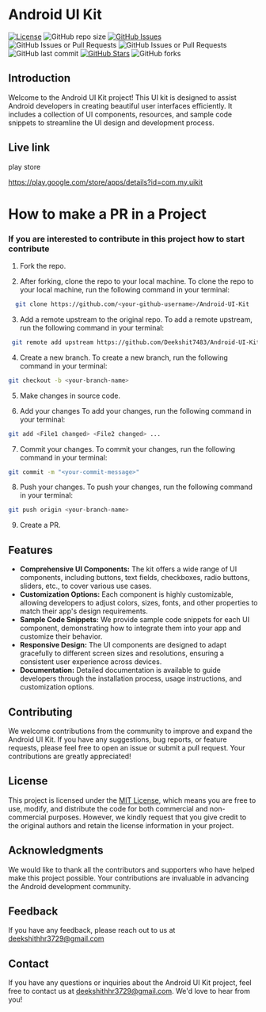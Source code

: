 # Android UI Kit

[![License](https://img.shields.io/badge/license-MIT-blue.svg)](LICENSE)
![GitHub repo size](https://img.shields.io/github/repo-size/Deekshit7483/Android-UI-Kit)
[![GitHub Issues](https://img.shields.io/github/issues/Deekshit7483/Android-UI-Kit.svg)](https://github.com/Deekshit7483/Android-UI-Kit/issues)
![GitHub Issues or Pull Requests](https://img.shields.io/github/issues-closed/Deekshit7483/Android-UI-Kit)
![GitHub Issues or Pull Requests](https://img.shields.io/github/issues-pr/Deekshit7483/Android-UI-Kit)
![GitHub last commit](https://img.shields.io/github/last-commit/Deekshit7483/Android-UI-Kit)
[![GitHub Stars](https://img.shields.io/github/stars/Deekshit7483/Android-UI-Kit.svg)](https://github.com/Deekshit7483/Android-UI-Kit/stargazers)
![GitHub forks](https://img.shields.io/github/forks/Deekshit7483/Android-UI-Kit)

## Introduction
Welcome to the Android UI Kit project! This UI kit is designed to assist Android developers in creating beautiful user interfaces efficiently. It includes a collection of UI components, resources, and sample code snippets to streamline the UI design and development process.
## Live link

play store

https://play.google.com/store/apps/details?id=com.my.uikit
# How to make a PR in a Project

### If you are interested to contribute in this project how to start contribute

1. Fork the repo.

2. After forking, clone the repo to your local machine.
To clone the repo to your local machine, run the following command in your terminal:

```bash
  git clone https://github.com/<your-github-username>/Android-UI-Kit
```
3. Add a remote upstream to the original repo.
To add a remote upstream, run the following command in your terminal:
 
 ```bash
  git remote add upstream https://github.com/Deekshit7483/Android-UI-Kit.git
  ```

4. Create a new branch.
To create a new branch, run the following command in your terminal:

```bash
git checkout -b <your-branch-name>
```

5. Make changes in source code.

6. Add your changes
To add your changes, run the following command in your terminal:

```bash
git add <File1 changed> <File2 changed> ...
```

7. Commit your changes.
To commit your changes, run the following command in your terminal:

```bash
git commit -m "<your-commit-message>"
```
8. Push your changes.
To push your changes, run the following command in your terminal:

```bash
git push origin <your-branch-name>
```
9. Create a PR.
## Features
- **Comprehensive UI Components:** The kit offers a wide range of UI components, including buttons, text fields, checkboxes, radio buttons, sliders, etc., to cover various use cases.
- **Customization Options:** Each component is highly customizable, allowing developers to adjust colors, sizes, fonts, and other properties to match their app's design requirements.
- **Sample Code Snippets:** We provide sample code snippets for each UI component, demonstrating how to integrate them into your app and customize their behavior.
- **Responsive Design:** The UI components are designed to adapt gracefully to different screen sizes and resolutions, ensuring a consistent user experience across devices.
- **Documentation:** Detailed documentation is available to guide developers through the installation process, usage instructions, and customization options.
## Contributing
We welcome contributions from the community to improve and expand the Android UI Kit. If you have any suggestions, bug reports, or feature requests, please feel free to open an issue or submit a pull request. Your contributions are greatly appreciated!
## License
This project is licensed under the [MIT License](LICENSE), which means you are free to use, modify, and distribute the code for both commercial and non-commercial purposes. However, we kindly request that you give credit to the original authors and retain the license information in your project.
## Acknowledgments
We would like to thank all the contributors and supporters who have helped make this project possible. Your contributions are invaluable in advancing the Android development community.
## Feedback

If you have any feedback, please reach out to us at deekshithhr3729@gmail.com

## Contact
If you have any questions or inquiries about the Android UI Kit project, feel free to contact us at [deekshithhr3729@gmail.com](mailto:deekshithhr3729@gmail.com). We'd love to hear from you!